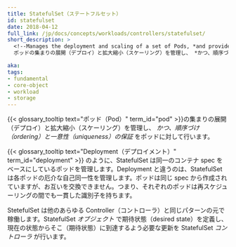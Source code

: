 ```yaml
---
title: StatefulSet（ステートフルセット）
id: statefulset
date: 2018-04-12
full_link: /jp/docs/concepts/workloads/controllers/statefulset/
short_description: >
  <!--Manages the deployment and scaling of a set of Pods, *and provides guarantees about the ordering and uniqueness* of these Pods.-->
  ポッドの集まりの展開（デプロイ）と拡大縮小（スケーリング）を管理し、 *かつ、順序づけ（ordering）と一意性（uniqueness）の保証* をポッドに対して行います。

aka: 
tags:
- fundamental
- core-object
- workload
- storage
---
```

 <!--Manages the deployment and scaling of a set of {{< glossary_tooltip text="Pods" term_id="pod" >}}, *and provides guarantees about the ordering and uniqueness* of these Pods.-->
 {{< glossary_tooltip text="ポッド（Pod）" term_id="pod" >}}の集まりの展開（デプロイ）と拡大縮小（スケーリング）を管理し、 *かつ、順序づけ（ordering）と一意性（uniqueness）の保証* をポッドに対して行います。

<!--more--> 

<!--
Like a {{< glossary_tooltip term_id="deployment" >}}, a StatefulSet manages Pods that are based on an identical container spec. Unlike a Deployment, a StatefulSet maintains a sticky identity for each of their Pods. These pods are created from the same spec, but are not interchangeable&#58; each has a persistent identifier that it maintains across any rescheduling.

A StatefulSet operates under the same pattern as any other Controller. You define your desired state in a StatefulSet *object*, and the StatefulSet *controller* makes any necessary updates to get there from the current state.
-->
{{< glossary_tooltip text="Deployment（デプロイメント）" term_id="deployment" >}} のように、StatefulSet は同一のコンテナ spec をベースにしているポッドを管理します。Deployment と違うのは、StatefulSet は各ポッドの厄介な自己同一性を管理します。ポッドは同じ spec から作成されていますが、お互いを交換できません。つまり、それぞれのポッドは再スケジューリングの間でも一貫した識別子を持ちます。

StetefulSet は他のあらゆる Controller（コントローラ）と同じパターンの元で稼働します。StatefulSet *オブジェクト* で期待状態（desired state）を定義し、 現在の状態からそこ（期待状態）に到達するよう必要な更新を StatefulSet *コントローラ*  が行います。